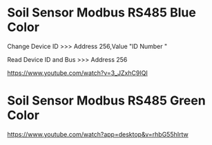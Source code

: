 # Soil Sensor Modbus RS485 Blue Color
  Change Device ID >>> Address 256,Value "ID Number " 
  
  Read Device   ID and Bus  >>> Address 256

  https://www.youtube.com/watch?v=3_JZxhC9IQI
  
# Soil Sensor Modbus RS485 Green Color

https://www.youtube.com/watch?app=desktop&v=rhbG55hIrtw

